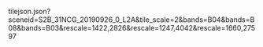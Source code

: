 tilejson.json?sceneid=S2B_31NCG_20190926_0_L2A&tile_scale=2&bands=B04&bands=B08&bands=B03&rescale=1422,2826&rescale=1247,4042&rescale=1660,27597
